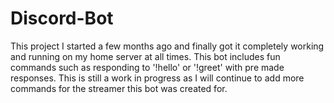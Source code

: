 # Discord-Bot
This project I started a few months ago and finally got it completely working and running on my home server at all times.
This bot includes fun commands such as responding to '!hello' or '!greet' with pre made responses.
This is still a work in progress as I will continue to add more commands for the streamer this bot was created for.
